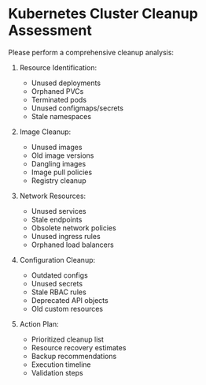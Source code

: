 # Kubernetes Cluster Cleanup Assessment

Please perform a comprehensive cleanup analysis:

1. Resource Identification:
   - Unused deployments
   - Orphaned PVCs
   - Terminated pods
   - Unused configmaps/secrets
   - Stale namespaces

2. Image Cleanup:
   - Unused images
   - Old image versions
   - Dangling images
   - Image pull policies
   - Registry cleanup

3. Network Resources:
   - Unused services
   - Stale endpoints
   - Obsolete network policies
   - Unused ingress rules
   - Orphaned load balancers

4. Configuration Cleanup:
   - Outdated configs
   - Unused secrets
   - Stale RBAC rules
   - Deprecated API objects
   - Old custom resources

5. Action Plan:
   - Prioritized cleanup list
   - Resource recovery estimates
   - Backup recommendations
   - Execution timeline
   - Validation steps 